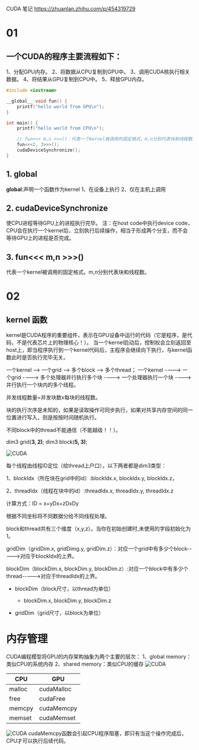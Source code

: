 CUDA 笔记
https://zhuanlan.zhihu.com/p/454319729

# 01

## 一个CUDA的程序主要流程如下：

1、分配GPU内存。
2、将数据从CPU复制到GPU中。
3、调用CUDA核执行相关数据。
4、将结果从GPU复制到CPU中。
5、释放GPU内存。

```CPP
#include <iostream>

__global__ void fun() {
    printf("hello world from GPU\n");
}

int main() {
    printf("hello world from CPU\n");

    // fun<<< m,n >>>()：代表一个kernel被调用的固定格式。m,n分别代表块和线程数。后续文章会进行介绍。
    fun<<<2, 3>>>();
    cudaDeviceSynchronize();
}
```

## 1. __global__

__global__:声明一个函数作为kernel
1、在设备上执行
2、仅在主机上调用

## 2. cudaDeviceSynchronize

使CPU进程等待GPU上的进程执行完毕。
注：在host code中执行device code，CPU会在执行一个kernel后，立刻执行后续操作，相当于形成两个分支，而不会等待GPU上的进程是否完成。

## 3. fun<<< m,n >>>()

代表一个kernel被调用的固定格式。m,n分别代表块和线程数。

# 02

## kernel 函数

kernel是CUDA程序的重要组件，表示在GPU设备中运行的代码（它是程序，是代码，不是代表芯片上的物理核心！）。
当一个kernel启动后，控制权会立刻返回至host上，即当程序执行到一个kernel代码后，主程序会继续向下执行，与kernel函数此时是否执行完毕无关。

一个kernel --> 一个grid --> 多个block --> 多个thread；
一个kernel ----> 一个grid ----> 多个处理器并行执行多个块 ----> 一个处理器执行一个块 ----> 并行执行一个块内的多个线程。

并发线程数量=并发块数x每块的线程数。

块的执行次序是未知的，如果是读取操作可同步执行，如果对共享内存空间的同一位置进行写入，则是按按时间随机执行。

不同block中的thread不能通信（不能越级！！）。

dim3 grid(**3, **2**)**;
dim3 block(**5, **3**)**;

![CUDA](../images/cuda/kernel.png "kernel对应grid")

每个线程由线程ID定位（给thread上户口），以下两者都是dim3类型：

1、blockIdx（所在块在grid中的id）:blockIdx.x, blockIdx.y, blockIdx.z，

2、threadIdx（线程在块中的id）:threadIdx.x, threadIdx.y, threadIdx.z

计算方式：ID = x+yDx+zDxDy

根据不同坐标将不同数据分给不同线程处理。

block和thread共有三个维度（x,y,z）。当你在初始创建时,未使用的字段初始化为1。

gridDim（gridDim.x, gridDimg.y, gridDim.z）：对应一个grid中有多少个block----->对应于blockIdx的上界。

blockDim（blockDim.x, blockDim.y, blockDim.z）:对应一个block中有多少个thread----->对应于threadIdx的上界。

* blockDim（block尺寸，以thread为单位）

  * blockDim.x, blockDim.y, blockDim.z
* gridDim（grid尺寸，以block为单位）

# 内存管理

CUDA编程模型将GPU的内存架构抽象为两个主要的层次：
1、global memory：类似CPU的系统内存
2、shared memory：类似CPU的缓存
![CUDA](../images/cuda/cuda_memory.png "cuda memory")

| CPU    | GPU        |
| ------ | ---------- |
| malloc | cudaMalloc |
| free   | cudaFree   |
| memcpy | cudaMemcpy |
| memset | cudaMemset |

![CUDA](../images/cuda/cuda_function.png "cuda function")
cudaMemcpy函数会引起CPU程序阻塞，即只有当这个操作完成后，CPU才可以执行后续代码。
